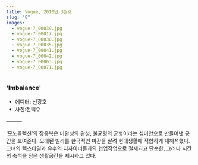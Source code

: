 ```yaml
---
title: Vogue, 2010년 3월호
slug: "8"
images:
  - vogue-7_00039.jpg
  - vogue-7_00017.jpg
  - vogue-7_00030.jpg
  - vogue-7_00035.jpg
  - vogue-7_00041.jpg
  - vogue-7_00042.jpg
  - vogue-7_00063.jpg
  - vogue-7_00071.jpg
---
```


### 'Imbalance'

* 에디터: 신광호
* 사진:전택수

&mdash;&mdash;&mdash;

‘모노콜렉션’의 장응복은 미완성의 완성, 불균형의 균형이라는 심미안으로 만들어낸 공간을 보여준다. 오래된 빌라를 한국적인 미감을 살려 현대생활에 적합하게 재해석했다. 그녀의 텍스타일과 유수의 디자이너들과의 협업작업으로 절제되고 단순한, 그러나 시간의 축적을 담은 생활공간을 제시하고 있다.

